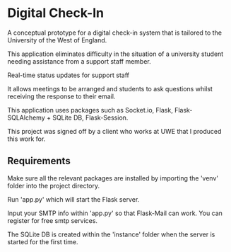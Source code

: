 # Digital Check-In
A conceptual prototype for a digital check-in system that is tailored to the University of the West of England.

This application eliminates difficulty in the situation of a university student needing assistance from a support staff member.

Real-time status updates for support staff

It allows meetings to be arranged and students to ask questions whilst receiving the response to their email.

This application uses packages such as Socket.io, Flask, Flask-SQLAlchemy + SQLite DB, Flask-Session.

This project was signed off by a client who works at UWE that I produced this work for.

## Requirements 

Make sure all the relevant packages are installed by importing the 'venv' folder into the project directory.

Run 'app.py' which will start the Flask server.

Input your SMTP info within 'app.py' so that Flask-Mail can work. You can register for free smtp services.

The SQLite DB is created within the 'instance' folder when the server is started for the first time.
